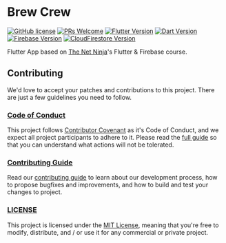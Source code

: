 # Brew Crew

[![GitHub license](https://img.shields.io/badge/License-MIT-blue.svg)](./LICENSE) [![PRs Welcome](https://img.shields.io/badge/PRs-Welcome-brightgreen.svg)](./CONTRIBUTING.md)
[![Flutter Version](https://img.shields.io/badge/Flutter-2.5.3-5DC4FE.svg)](https://flutter.dev)
[![Dart Version](https://img.shields.io/badge/Dart-2.14.4-305AB3.svg)](https://dart.dev)
[![Firebase Version](https://img.shields.io/badge/Firebase-9.0.2-f5Cb2b.svg)](https://pub.dev/packages/firebase)
[![CloudFirestore Version](https://img.shields.io/badge/Cloud_Firestore-2.14.4-f5Cb2b.svg)](https://pub.dev/packages/cloud_firestore)

Flutter App based on [The Net Ninja](https://github.com/iamshaunjp)'s Flutter & Firebase course.

## Contributing

We'd love to accept your patches and contributions to this project. There are just a few guidelines you need to follow.

### [Code of Conduct](./CODE_OF_CONDUCT.md)

This project follows [Contributor Covenant](https://www.contributor-covenant.org/)
as it's Code of Conduct, and we expect all project participants to adhere to it.
Please read the [full guide](./CODE_OF_CONDUCT.md) so that you can understand
what actions will not be tolerated.

### [Contributing Guide](./CONTRIBUTING.md)

Read our [contributing guide](./CONTRIBUTING.md) to learn about our development process, how to propose bugfixes and improvements, and how to build and test your changes to project.

### [LICENSE](./LICENSE)

This project is licensed under the [MIT License](./LICENSE), meaning that you're free to modify, distribute, and / or use it for any commercial or private project.
